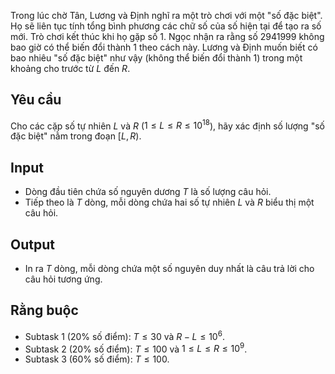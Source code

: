 Trong lúc chờ Tân, Lương và Định nghĩ ra một trò chơi với một "số đặc biệt". Họ sẽ liên tục tính tổng bình phương các chữ số của số hiện tại để tạo ra số mới. Trò chơi kết thúc khi họ gặp số 1. Ngọc nhận ra rằng số 2941999 không bao giờ có thể biến đổi thành 1 theo cách này. Lương và Định muốn biết có bao nhiêu "số đặc biệt" như vậy (không thể biến đổi thành 1) trong một khoảng cho trước từ $L$ đến $R$.

## Yêu cầu

Cho các cặp số tự nhiên $L$ và $R$ ($1 \leq L \leq R \leq 10^{18}$), hãy xác định số lượng "số đặc biệt" nằm trong đoạn $[L, R)$.

## Input

* Dòng đầu tiên chứa số nguyên dương $T$ là số lượng câu hỏi.
* Tiếp theo là $T$ dòng, mỗi dòng chứa hai số tự nhiên $L$ và $R$ biểu thị một câu hỏi.

## Output 

* In ra $T$ dòng, mỗi dòng chứa một số nguyên duy nhất là câu trả lời cho câu hỏi tương ứng.

## Rằng buộc

* Subtask 1 (20% số điểm): $T \leq 30$ và $R - L \leq 10^6$.
* Subtask 2 (20% số điểm): $T \leq 100$ và $1 \leq L \leq R \leq 10^9$.
* Subtask 3 (60% số điểm): $T \leq 100$. 
